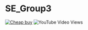 # SE_Group3

[![Cheap buy](https://img.youtube.com/vi/ngtdJKm3cjU/0.jpg)](https://www.youtube.com/watch?v=ngtdJKm3cjU) ![YouTube Video Views](https://img.shields.io/youtube/views/ngtdJKm3cjU)
